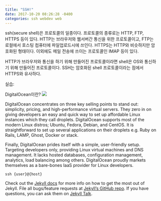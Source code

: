 ```yaml
---
title: "SSH!"
date: 2017-10-20 08:26:28 -0400
categories: ssh webdev web
---
```

ssh(secure shell)은 프로토콜의 일종이다. 프로토콜의 종류로는 HTTP, FTP, HTTPS 등이 있다. HTTP는 브라우저와 웹서버간 통신을 위한 프로토콜이고, FTP는 로컬에서 호스팅 컴퓨터에 파일업로드시에 쓰인다. HTTPS는 HTTP와 비슷하지만 암호화된 형태이다. 이외에도 메일 전송에 쓰이는 프로토콜인 IMAP 등이 있다.

HTTP가 브라우저와 통신을 하기 위해 만들어진 프로토콜이라면 shell은 OS와 통신하기 위해 만들어진 프로토콜이다. SSH는 암호화된 shell 프로토콜이라는 점에서 HTTPS와 유사하다.

실습:

DigitalOcean이란?
<img src='https://cdn-images-1.medium.com/max/800/1*lYBKJmMiWuRTOYV2jUM0WA.gif'></img>

DigitalOcean concentrates on three key selling points to stand out: simplicity, pricing, and high-performance virtual servers. They zero in on giving developers an easy and quick way to set up affordable Linux instances which they call droplets. DigitalOcean supports most of the modern Linux distros; Ubuntu, Fedora, Debian, and CentOS. It is straightforward to set up several applications on their droplets e.g. Ruby on Rails, LAMP, Ghost, Docker or stack.

Finally, DigitalOcean prides itself with a simple, user-friendly setup. Targeting developers only, providing Linux virtual machines and DNS management. It lacks hosted databases, configuration management, analytics, load balancing among others. DigitalOcean proudly markets themselves as a bare-bones IaaS provider for Linux developers.


```ssh
ssh {user}@{host}
```
Check out the [Jekyll docs][jekyll-docs] for more info on how to get the most out of Jekyll. File all bugs/feature requests at [Jekyll’s GitHub repo][jekyll-gh]. If you have questions, you can ask them on [Jekyll Talk][jekyll-talk].

[jekyll-docs]: https://jekyllrb.com/docs/home
[jekyll-gh]:   https://github.com/jekyll/jekyll
[jekyll-talk]: https://talk.jekyllrb.com/
